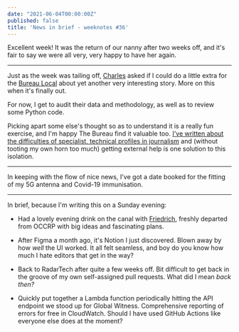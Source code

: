 ```yaml
---
date: "2021-06-04T00:00:00Z"
published: false
title: 'News in brief - weeknotes #36'
---
```


Excellent week! It was the return of our nanny after two weeks off, and it's fair to say we were all very, very happy to have her again.

---

Just as the week was tailing off, [Charles](https://twitter.com/cboutaud) asked if I could do a little extra for the [Bureau Local](https://www.thebureauinvestigates.com/local) about yet another very interesting story. More on this when it's finally out.

For now, I get to audit their data and methodology, as well as to review some Python code.

Picking apart some else's thought so as to understand it is a really fun exercise, and I'm happy The Bureau find it valuable too. [I've written about the difficulties of specialist, technical profiles in journalism](https://blog.basilesimon.fr/2021/03/23/data-journalism-handbook-published/) and (without tooting my own horn too much) getting external help is one solution to this isolation.

---

In keeping with the flow of nice news, I've got a date booked for the fitting of my 5G antenna and Covid-19 immunisation.

---

In brief, because I'm writing this on a Sunday evening:

- Had a lovely evening drink on the canal with [Friedrich](https://twitter.com/pudo), freshly departed from OCCRP with big ideas and fascinating plans.

- After Figma a month ago, it's Notion I just discovered. Blown away by how _well_ the UI worked. It all felt seamless, and boy do you know how much I hate editors that get in the way?

- Back to RadarTech after quite a few weeks off. Bit difficult to get back in the groove of my own self-assigned pull requests. What did I mean _back then?_

- Quickly put together a Lambda function periodically hitting the API endpoint we stood up for Global Witness. Comprehensive reporting of errors for free in CloudWatch. Should I have used GitHub Actions like everyone else does at the moment?
  
